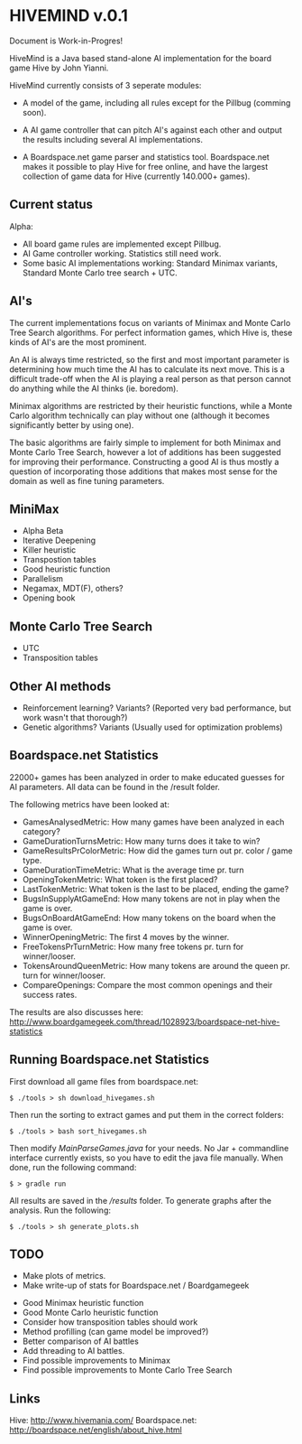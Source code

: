 HIVEMIND v.0.1
=================

Document is Work-in-Progres!

HiveMind is a Java based stand-alone AI implementation for the board game Hive by John Yianni.

HiveMind currently consists of 3 seperate modules:

- A model of the game, including all rules except for the Pillbug (comming soon).

- A AI game controller that can pitch AI's against each other and output the results including several AI implementations.

- A Boardspace.net game parser and statistics tool. Boardspace.net makes it possible to play Hive for free online, and
  have the largest collection of game data for Hive (currently 140.000+ games).


Current status
-----------------
Alpha:

- All board game rules are implemented except Pillbug.
- AI Game controller working. Statistics still need work.
- Some basic AI implementations working: Standard Minimax variants, Standard Monte Carlo tree search + UTC.


AI's
-----------------
The current implementations focus on variants of Minimax and Monte Carlo Tree Search algorithms. For perfect information
games, which Hive is, these kinds of AI's are the most prominent.

An AI is always time restricted, so the first and most important parameter is determining how much time the AI has to
calculate its next move. This is a difficult trade-off when the AI is playing a real person as that person cannot do
anything while the AI thinks (ie. boredom).

Minimax algorithms are restricted by their heuristic functions, while a Monte Carlo algorithm technically can play
without one (although it becomes significantly better by using one).

The basic algorithms are fairly simple to implement for both Minimax and Monte Carlo Tree Search, however a lot of
additions has been suggested for improving their performance. Constructing a good AI is thus mostly a question of
incorporating those additions that makes most sense for the domain as well as fine tuning parameters.


MiniMax
-----------------
- Alpha Beta
- Iterative Deepening
- Killer heuristic
- Transpostion tables
- Good heuristic function
- Parallelism
- Negamax, MDT(F), others?
- Opening book

Monte Carlo Tree Search
-----------------
- UTC
- Transposition tables

Other AI methods
-----------------
- Reinforcement learning? Variants? (Reported very bad performance, but work wasn't that thorough?)
- Genetic algorithms? Variants (Usually used for optimization problems)


Boardspace.net Statistics
-----------------
22000+ games has been analyzed in order to make educated guesses for AI parameters.
All data can be found in the /result folder.

The following metrics have been looked at:

+ GamesAnalysedMetric: How many games have been analyzed in each category?
+ GameDurationTurnsMetric: How many turns does it take to win?
+ GameResultsPrColorMetric: How did the games turn out pr. color / game type.
+ GameDurationTimeMetric: What is the average time pr. turn
+ OpeningTokenMetric: What token is the first placed?
+ LastTokenMetric: What token is the last to be placed, ending the game?
+ BugsInSupplyAtGameEnd: How many tokens are not in play when the game is over.
+ BugsOnBoardAtGameEnd: How many tokens on the board when the game is over.
+ WinnerOpeningMetric: The first 4 moves by the winner.
+ FreeTokensPrTurnMetric: How many free tokens pr. turn for winner/looser.
+ TokensAroundQueenMetric: How many tokens are around the queen pr. turn for winner/looser.
+ CompareOpenings: Compare the most common openings and their success rates.

The results are also discusses here: http://www.boardgamegeek.com/thread/1028923/boardspace-net-hive-statistics


Running Boardspace.net Statistics
-----------------
First download all game files from boardspace.net:

    $ ./tools > sh download_hivegames.sh

Then run the sorting to extract games and put them in the correct folders:

    $ ./tools > bash sort_hivegames.sh

Then modify *MainParseGames.java* for your needs. No Jar + commandline interface currently exists, so you have to
edit the java file manually. When done, run the following command:

    $ > gradle run

All results are saved in the */results* folder. To generate graphs after the analysis. Run the following:

    $ ./tools > sh generate_plots.sh



TODO
-----------------
+ Make plots of metrics.
+ Make write-up of stats for Boardspace.net / Boardgamegeek

- Good Minimax heuristic function
- Good Monte Carlo heuristic function
- Consider how transposition tables should work
- Method profilling (can game model be improved?)
- Better comparison of AI battles
- Add threading to AI battles.
- Find possible improvements to Minimax
- Find possible improvements to Monte Carlo Tree Search


Links
-----------------
Hive: http://www.hivemania.com/
Boardspace.net: http://boardspace.net/english/about_hive.html




